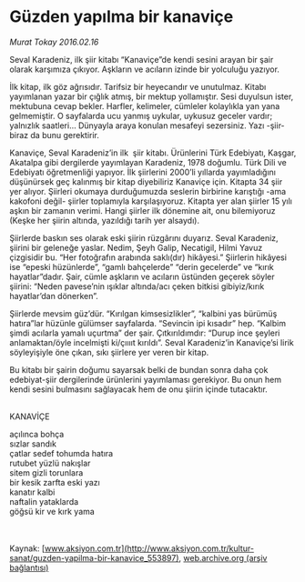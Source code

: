 # Güzden yapılma bir kanaviçe

*Murat Tokay 2016.02.16*

<div class="pNewsDetailMainContent ctx_content" itemprop="articleBody">
 <p>
  Seval Karadeniz, ilk şiir kitabı “Kanaviçe”de kendi sesini arayan bir şair olarak karşımıza çıkıyor. Aşkların ve acıların izinde bir yolculuğu yazıyor.
 </p>
 <p>
  İlk kitap, ilk göz ağrısıdır. Tarifsiz bir heyecandır ve unutulmaz. Kitabı yayımlanan yazar bir çığlık atmış, bir mektup yollamıştır. Sesi duyulsun ister, mektubuna cevap bekler. Harfler, kelimeler, cümleler kolaylıkla yan yana gelmemiştir. O sayfalarda ucu yanmış uykular, uykusuz geceler vardır; yalnızlık saatleri... Dünyayla araya konulan mesafeyi sezersiniz. Yazı -şiir- biraz da bunu gerektirir.
 </p>
 <p>
  Kanaviçe, Seval Karadeniz’in ilk  şiir kitabı. Ürünlerini Türk Edebiyatı, Kaşgar, Akatalpa gibi dergilerde yayımlayan Karadeniz, 1978 doğumlu. Türk Dili ve Edebiyatı öğretmenliği yapıyor. İlk şiirlerini 2000’li yıllarda yayımladığını düşünürsek geç kalınmış bir kitap diyebiliriz Kanaviçe için. Kitapta 34 şiir yer alıyor. Şiirleri okumaya durduğumuzda seslerin birbirine karıştığı -ama kakofoni değil- şiirler toplamıyla karşılaşıyoruz. Kitapta yer alan şiirler 15 yılı aşkın bir zamanın verimi. Hangi şiirler ilk dönemine ait, onu bilemiyoruz (Keşke her şiirin altında, yazıldığı tarih yer alsaydı).
 </p>
 <p>
  Şiirlerde baskın ses olarak eski şiirin rüzgârını duyarız. Seval Karadeniz, şiirini bir geleneğe yaslar. Nedim, Şeyh Galip, Necatigil, Hilmi Yavuz çizgisidir bu. “Her fotoğrafın arabında saklı(dır) hikâyesi.” Şiirlerin hikâyesi ise “epeski hüzünlerde”, “gamlı bahçelerde” “derin gecelerde” ve “kırık hayatlar”dadır. Şair, cümle aşkların ve acıların üstünden geçerek söyler şiirini: “Neden pavese’nin ışıklar altında/acı çeken bitkisi gibiyiz/kırık hayatlar’dan dönerken”.
 </p>
 <p>
  Şiirlerde mevsim güz’dür. “Kırılgan kimsesizlikler”, “kalbini yas bürümüş hatıra”lar hüzünle gülümser sayfalarda. “Sevincin ipi kısadır” hep. “Kalbim şimdi acılarla yamalı uçurtma” der şair. Çıtkırıldımdır: “Durup ince şeyleri anlamaktan/öyle incelmişti ki/çııııt kırıldı”. Seval Karadeniz’in Kanaviçe’si lirik söyleyişiyle öne çıkan, sıkı şiirlere yer veren bir kitap.
 </p>
 <p>
  Bu kitabı bir şairin doğumu sayarsak belki de bundan sonra daha çok edebiyat-şiir dergilerinde ürünlerini yayımlaması gerekiyor. Bu onun hem kendi sesini bulmasını sağlayacak hem de onu şiirin içinde tutacaktır.
 </p>
 <p>
  <br>
   <span>
    KANAVİÇE
   </span>
  </br>
 </p>
 <p>
  <span>
   açılınca bohça
   <br>
    sızlar sandık
    <br>
     çatlar sedef tohumda hatıra
     <br>
      rutubet yüzlü nakışlar
      <br/>
      sitem gizli torunlara
      <br/>
      bir kesik zarfta eski yazı
      <br/>
      kanatır kalbi
      <br/>
      naftalin yataklarda
      <br/>
      göğsü kir ve kırk yama
     </br>
    </br>
   </br>
  </span>
 </p>
</div>


Kaynak: [www.aksiyon.com.tr](http://www.aksiyon.com.tr/kultur-sanat/guzden-yapilma-bir-kanavice_553897), [web.archive.org (arşiv bağlantısı)](http://web.archive.org/web/20160217092821/http://www.aksiyon.com.tr/kultur-sanat/guzden-yapilma-bir-kanavice_553897)
